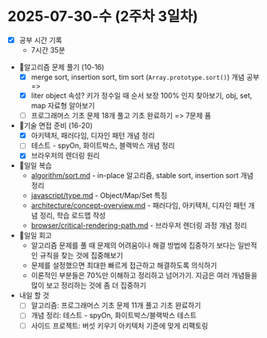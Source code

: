 # 2025-07-30-수 (2주차 3일차)

- [x] 공부 시간 기록
  - 7시간 35분
- 🧠알고리즘 문제 풀기 (10-16)
  - [x] merge sort, insertion sort, tim sort (`Array.prototype.sort()`) 개념 공부 =>
  - [x] liter object 속성? 키가 정수일 때 순서 보장 100% 인지 찾아보기, obj, set, map 자료형 알아보기
  - [ ] 프로그래머스 기초 문제 18개 풀고 기초 완료하기 => 7문제 품
- 🤝기술 면접 준비 (16-20)
  - [x] 아키텍처, 패러다임, 디자인 패턴 개념 정리
  - [ ] 테스트 - spyOn, 화이트박스, 블랙박스 개념 정리
  - [x] 브라우저의 렌더링 원리
- 🔄일일 복습
  - [algorithm/sort.md](/algorithm/sort.md) - in-place 알고리즘, stable sort, insertion sort 개념 정리
  - [javascript/type.md](/javascript/type.md) - Object/Map/Set 특징
  - [architecture/concept-overview.md](/architecture/concept-overview.md) - 패러다임, 아키텍처, 디자인 패턴 개념 정리, 학습 로드맵 작성
  - [browser/critical-rendering-path.md](/browser/critical-rendering-path.md) - 브라우저 렌더링 과정 개념 정리
- 🔄일일 회고
  - 알고리즘 문제를 풀 때 문제의 어려움이나 해결 방법에 집중하기 보다는 일반적인 규칙을 찾는 것에 집중해보기
  - 문제를 설정했으면 최대한 빠르게 접근하고 해결하도록 의식하기
  - 이론적인 부분들은 70%만 이해하고 정리하고 넘어가기. 지금은 여러 개념들을 많이 보고 정리하는 것에 좀 더 집중하기
- 내일 할 것
  - [ ] 알고리즘: 프로그래머스 기초 문제 11개 풀고 기초 완료하기
  - [ ] 개념 정리: 테스트 - spyOn, 화이트박스/블랙박스 테스트
  - [ ] 사이드 프로젝트: 버섯 키우기 아키텍처 기준에 맞게 리팩토링
